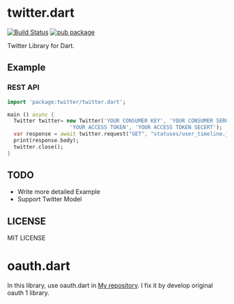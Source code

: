 twitter.dart
===

[![Build Status](https://travis-ci.org/sh4869/twitter.dart.svg?branch=master)](https://travis-ci.org/sh4869/twitter.dart) [![pub package](https://img.shields.io/pub/v/twitter.svg)](https://pub.dartlang.org/packages/twitter)

Twitter Library for Dart.

## Example

### REST API

```dart
import 'package:twitter/twitter.dart';

main () async {
  Twitter twitter= new Twitter('YOUR CONSUMER KEY', 'YOUR CONSUMER SERCRET',
                    'YOUR ACCESS TOKEN', 'YOUR ACCESS TOKEN SECERT');
  var response = await twitter.request("GET", "statuses/user_timeline.json");
  print(response.body);
  twitter.close();
}
```

## TODO

* Write more detailed Example
* Support Twitter Model

## LICENSE

MIT LICENSE

# oauth.dart

In this library, use oauth.dart in [My repository](https://github.com/sh4869/oauth.dart/tree/develop). I fix it by develop original oauth 1 library.